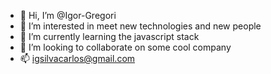 - 👋 Hi, I’m @Igor-Gregori
- 👀 I’m interested in meet new technologies and new people
- 🌱 I’m currently learning the javascript stack
- 💞️ I’m looking to collaborate on some cool company
- 📫 igsilvacarlos@gmail.com

<!---
Igor-Gregori/Igor-Gregori is a ✨ special ✨ repository because its `README.md` (this file) appears on your GitHub profile.
You can click the Preview link to take a look at your changes.
--->
